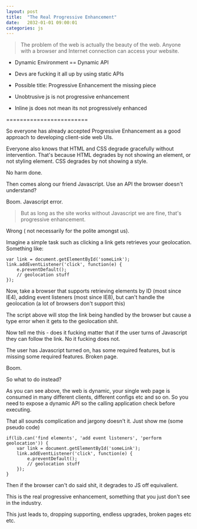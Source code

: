 ```yaml
---
layout: post
title:  "The Real Progressive Enhancement"
date:   2032-01-01 09:00:01
categories: js
---
```


> The problem of the web is actually the beauty of the web. Anyone with a browser and Internet connection can access your website.

* Dynamic Environment == Dynamic API

* Devs are fucking it all up by using static APIs

* Possible title: Progressive Enhancement the missing piece

* Unobtrusive js is not progressive enhancement

* Inline js does not mean its not progressively enhanced

========================

So everyone has already accepted Progressive Enhancement as a good approach to developing client-side web UIs.

Everyone also knows that HTML and CSS degrade gracefully without intervention. That's because HTML degrades by not showing an element, or not styling element. CSS degrades by not showing a style.

No harm done.

Then comes along our friend Javascript. Use an API the browser doesn't understand?

Boom. Javascript error.

> But as long as the site works without Javascript we are fine, that's progressive enhancement.

Wrong ( not necessarily for the polite amongst us).

Imagine a simple task such as clicking a link gets retrieves your geolocation. Something like:

	var link = document.getElementById('someLink');
	link.addEventListener('click', function(e) {
		e.preventDefault();
		// geolocation stuff
	});

Now, take a browser that supports retrieving elements by ID (most since IE4), adding event listeners (most since IE8), but can't handle the geolocation (a lot of browsers don't support this)

The script above will stop the link being handled by the browser but cause a type error when it gets to the geolocation shit.

Now tell me this - does it fucking matter that if the user turns of Javascript they can follow the link. No it fucking does not.

The user has Javascript turned on, has some required features, but is missing some required features. Broken page.

Boom.

So what to do instead?

As you can see above, the web is dynamic, your single web page is consumed in many different clients, different configs etc and so on. So you need to expose a dynamic API so the calling application check before executing.

That all sounds complication and jargony doesn't it. Just show me (some pseudo code)

	if(lib.can('find elements', 'add event listeners', 'perform geolocation')) {
		var link = document.getElementById('someLink');
		link.addEventListener('click', function(e) {
			e.preventDefault();
			// geolocation stuff
		});
	}

Then if the browser can't do said shit, it degrades to JS off equivalient.

This is the real progressive enhancement, something that you just don't see in the industry.

This just leads to, dropping supporting, endless upgrades, broken pages etc etc.



